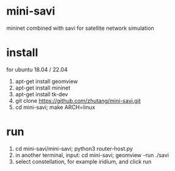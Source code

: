 # mini-savi
mininet combined with savi for satellite network simulation
# install
for ubuntu 18.04 / 22.04
1. apt-get install geomview
2. apt-get install mininet
3. apt-get install tk-dev
3. git clone https://github.com/zhutang/mini-savi.git
4. cd mini-savi; make ARCH=linux

# run
1. cd mini-savi/mini-savi; python3 router-host.py
2. in another terminal, input: cd mini-savi; geomview -run ./savi
3. select constellation, for example iridium, and click run
